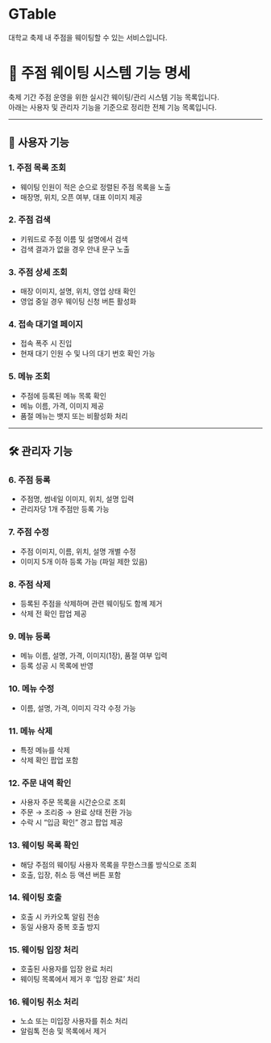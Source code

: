 # GTable
대학교 축제 내 주점을 웨이팅할 수 있는 서비스입니다.

# 🍺 주점 웨이팅 시스템 기능 명세

축제 기간 주점 운영을 위한 실시간 웨이팅/관리 시스템 기능 목록입니다.  
아래는 사용자 및 관리자 기능을 기준으로 정리한 전체 기능 목록입니다.


---

## 👤 사용자 기능

### 1. 주점 목록 조회
- 웨이팅 인원이 적은 순으로 정렬된 주점 목록을 노출
- 매장명, 위치, 오픈 여부, 대표 이미지 제공

### 2. 주점 검색
- 키워드로 주점 이름 및 설명에서 검색
- 검색 결과가 없을 경우 안내 문구 노출

### 3. 주점 상세 조회
- 매장 이미지, 설명, 위치, 영업 상태 확인
- 영업 중일 경우 웨이팅 신청 버튼 활성화

### 4. 접속 대기열 페이지
- 접속 폭주 시 진입
- 현재 대기 인원 수 및 나의 대기 번호 확인 가능

### 5. 메뉴 조회
- 주점에 등록된 메뉴 목록 확인
- 메뉴 이름, 가격, 이미지 제공
- 품절 메뉴는 뱃지 또는 비활성화 처리

---

## 🛠 관리자 기능

### 6. 주점 등록
- 주점명, 썸네일 이미지, 위치, 설명 입력
- 관리자당 1개 주점만 등록 가능

### 7. 주점 수정
- 주점 이미지, 이름, 위치, 설명 개별 수정
- 이미지 5개 이하 등록 가능 (파일 제한 있음)

### 8. 주점 삭제
- 등록된 주점을 삭제하며 관련 웨이팅도 함께 제거
- 삭제 전 확인 팝업 제공

### 9. 메뉴 등록
- 메뉴 이름, 설명, 가격, 이미지(1장), 품절 여부 입력
- 등록 성공 시 목록에 반영

### 10. 메뉴 수정
- 이름, 설명, 가격, 이미지 각각 수정 가능

### 11. 메뉴 삭제
- 특정 메뉴를 삭제
- 삭제 확인 팝업 포함

### 12. 주문 내역 확인
- 사용자 주문 목록을 시간순으로 조회
- 주문 → 조리중 → 완료 상태 전환 가능
- 수락 시 “입금 확인” 경고 팝업 제공

### 13. 웨이팅 목록 확인
- 해당 주점의 웨이팅 사용자 목록을 무한스크롤 방식으로 조회
- 호출, 입장, 취소 등 액션 버튼 포함

### 14. 웨이팅 호출
- 호출 시 카카오톡 알림 전송
- 동일 사용자 중복 호출 방지

### 15. 웨이팅 입장 처리
- 호출된 사용자를 입장 완료 처리
- 웨이팅 목록에서 제거 후 ‘입장 완료’ 처리

### 16. 웨이팅 취소 처리
- 노쇼 또는 미입장 사용자를 취소 처리
- 알림톡 전송 및 목록에서 제거

